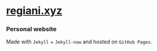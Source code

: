 # [regiani.xyz](http://regiani.xyz)
### Personal website

Made with `Jekyll` + `Jekyll-now` and hosted on `GitHub Pages`.
